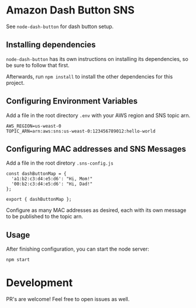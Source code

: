 # Amazon Dash Button SNS

See `node-dash-button` for dash button setup.

## Installing dependencies

`node-dash-button` has its own instructions on installing its dependencies, so be sure to follow that first.

Afterwards, run `npm install` to install the other dependencies for this project.

## Configuring Environment Variables

Add a file in the root directory `.env` with your AWS region and SNS topic arn.

```
AWS_REGION=us-weast-0
TOPIC_ARN=arn:aws:sns:us-weast-0:123456789012:hello-world
```

## Configuring MAC addresses and SNS Messages

Add a file in the root diretory `.sns-config.js`

```
const dashButtonMap = {
  'a1:b2:c3:d4:e5:d6': "Hi, Mom!"
  '00:b2:c3:d4:e5:d6': "Hi, Dad!"
};

export { dashButtonMap };
```

Configure as many MAC addresses as desired, each with its own message to be published to the topic arn.

## Usage

After finishing configuration, you can start the node server:

`npm start`

# Development

PR's are welcome! Feel free to open issues as well.
